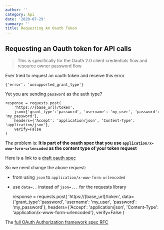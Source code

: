 ```yaml
---
author: ''
category: Api
date: '2020-07-29'
summary: ''
title: Requesting An Oauth Token
---
```

## Requesting an Oauth token for API calls 

> This is specifically for the Oauth 2.0 client credentials flow and resource owner password flow

Ever tried to request an oauth token and receive this error

    {'error': 'unsupported_grant_type'}

Yet you are sending `password` as the auth type?

    response = requests.post(
        'https://{base_url}/token',
        json={'grant_type':'password', 'username': 'my_user', 'password': 'my_password'},
        headers={'Accept': 'application/json', 'Content-Type': 'application/json'},
        verify=False
    )

The problem is: **It is part of the oauth spec that you use `application/x-www-form-urlencoded` as the content type of your token request**

Here is a link to a [draft oauth spec](https://tools.ietf.org/id/draft-ietf-oauth-v2-12.xml)

So we need change the above request:

* from using `json` to `application/x-www-form-urlencoded`
* use `data=..` instead of `json=...` for the requests library

    response = requests.post(
        'https://{base_url}/token',
        data={'grant_type':'password', 'username': 'my_user', 'password': 'my_password'},
        headers={'Accept': 'application/json', 'Content-Type': 'application/x-www-form-urlencoded'},
        verify=False
    )

The [full OAuth Authorization framework spec RFC](https://tools.ietf.org/html/rfc6749)

